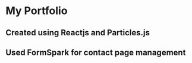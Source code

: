 # My Portfolio

## Created using Reactjs and Particles.js

## Used FormSpark for contact page management